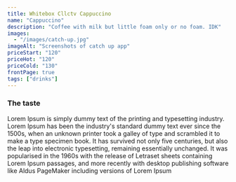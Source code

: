 ```yaml
---
title: Whitebox Cllctv Cappuccino
name: "Cappuccino"
description: "Coffee with milk but little foam only or no foam. IDK"
images: 
  - "/images/catch-up.jpg"
imageAlt: "Screenshots of catch up app"
priceStart: "120"
priceHot: "120"
priceCold: "130"
frontPage: true
tags: ["drinks"]
---
```


### The taste

Lorem Ipsum is simply dummy text of the printing and typesetting industry. Lorem Ipsum has been the industry's standard dummy text ever since the 1500s, when an unknown printer took a galley of type and scrambled it to make a type specimen book. It has survived not only five centuries, but also the leap into electronic typesetting, remaining essentially unchanged. It was popularised in the 1960s with the release of Letraset sheets containing Lorem Ipsum passages, and more recently with desktop publishing software like Aldus PageMaker including versions of Lorem Ipsum